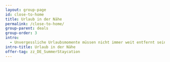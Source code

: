 ```yaml
---
layout: group-page
id: close-to-home
title: Urlaub in der Nähe
permalink: /close-to-home/
group-parent: deals
group-order: 3
intro:
  - Unvergessliche Urlaubsmomente müssen nicht immer weit entfernt sein. In unserem großen Spätsommer-Sale finden Sie fantastische Reiseziele in Ihrer Nähe, allesamt zu unwiderstehlichen Top-Preisen. Gönnen Sie sich jetzt Ihre wohlverdiente Auszeit und entspannen Sie schon bald ganz ohne Reisestress.
intro-title: Urlaub in der Nähe
offer-tag: zz_DE_SummerStaycation
---
```

